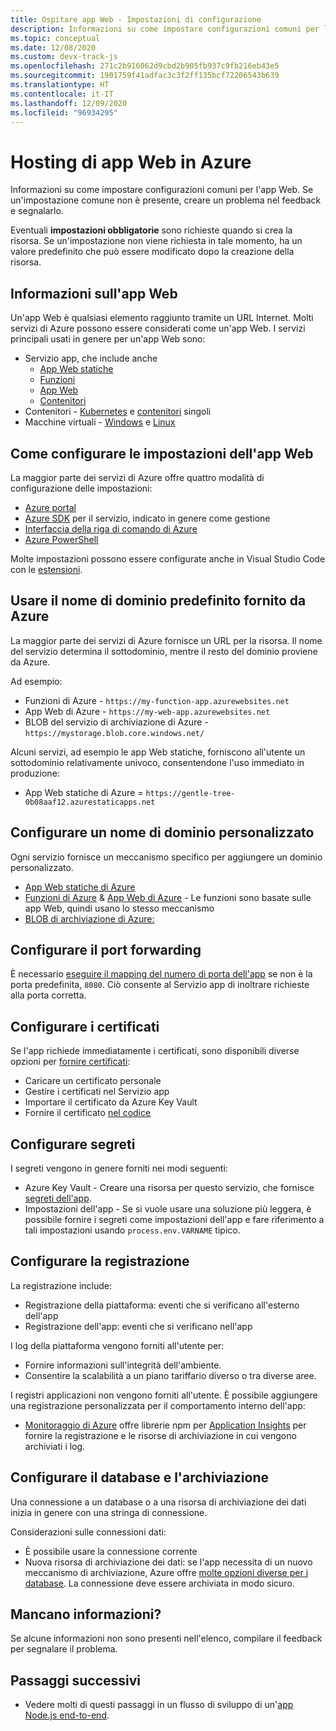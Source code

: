 ```yaml
---
title: Ospitare app Web - Impostazioni di configurazione
description: Informazioni su come impostare configurazioni comuni per l'app Web.
ms.topic: conceptual
ms.date: 12/08/2020
ms.custom: devx-track-js
ms.openlocfilehash: 271c2b916062d9cbd2b905fb937c9fb216eb43e5
ms.sourcegitcommit: 1901759f41adfac3c3f2ff135bcf72206543b639
ms.translationtype: HT
ms.contentlocale: it-IT
ms.lasthandoff: 12/09/2020
ms.locfileid: "96934295"
---
```

# <a name="hosting-web-apps-on-azure"></a>Hosting di app Web in Azure

Informazioni su come impostare configurazioni comuni per l'app Web. Se un'impostazione comune non è presente, creare un problema nel feedback e segnalarlo. 

Eventuali **impostazioni obbligatorie** sono richieste quando si crea la risorsa. Se un'impostazione non viene richiesta in tale momento, ha un valore predefinito che può essere modificato dopo la creazione della risorsa. 

## <a name="what-is-a-web-app"></a>Informazioni sull'app Web

Un'app Web è qualsiasi elemento raggiunto tramite un URL Internet. Molti servizi di Azure possono essere considerati come un'app Web. I servizi principali usati in genere per un'app Web sono:

* Servizio app, che include anche
    * [App Web statiche](/azure/static-web-apps/)
    * [Funzioni](/azure/azure-functions/)
    * [App Web](/azure/app-service/)
    * [Contenitori](/azure/app-service/configure-custom-container?pivots=container-linux)
* Contenitori - [Kubernetes](/azure/aks/) e [contenitori](/azure/container-instances/) singoli
* Macchine virtuali - [Windows](/azure/virtual-machines/windows) e [Linux](/azure/virtual-machines/linux)

## <a name="how-to-configure-web-app-settings"></a>Come configurare le impostazioni dell'app Web

La maggior parte dei servizi di Azure offre quattro modalità di configurazione delle impostazioni:

* [Azure portal](https://portal.azure.com)
* [Azure SDK](https://github.com/Azure/azure-sdk) per il servizio, indicato in genere come gestione
* [Interfaccia della riga di comando di Azure](/cli/azure/)
* [Azure PowerShell](/powershell/azure/)

Molte impostazioni possono essere configurate anche in Visual Studio Code con le [estensioni](https://marketplace.visualstudio.com/items?itemName=ms-azuretools.vscode-azureappservice). 

## <a name="use-default-domain-name-provided-by-azure"></a>Usare il nome di dominio predefinito fornito da Azure

La maggior parte dei servizi di Azure fornisce un URL per la risorsa. Il nome del servizio determina il sottodominio, mentre il resto del dominio proviene da Azure. 

Ad esempio:

* Funzioni di Azure - `https://my-function-app.azurewebsites.net`
* App Web di Azure - `https://my-web-app.azurewebsites.net`
* BLOB del servizio di archiviazione di Azure - `https://mystorage.blob.core.windows.net/`

Alcuni servizi, ad esempio le app Web statiche, forniscono all'utente un sottodominio relativamente univoco, consentendone l'uso immediato in produzione:

* App Web statiche di Azure = `https://gentle-tree-0b08aaf12.azurestaticapps.net`

## <a name="configure-custom-domain-name"></a>Configurare un nome di dominio personalizzato 

Ogni servizio fornisce un meccanismo specifico per aggiungere un dominio personalizzato. 

* [App Web statiche di Azure](/azure/static-web-apps/custom-domain)
* [Funzioni di Azure](/azure/app-service/app-service-web-tutorial-custom-domain) & [App Web di Azure](/azure/app-service/app-service-web-tutorial-custom-domain) - Le funzioni sono basate sulle app Web, quindi usano lo stesso meccanismo
* [BLOB di archiviazione di Azure:](/azure/storage/blobs/storage-custom-domain-name?tabs=azure-portal)

## <a name="configure-port-forwarding"></a>Configurare il port forwarding

È necessario [eseguire il mapping del numero di porta dell'app](/azure/app-service/configure-language-nodejs?pivots=platform-windows#get-port-number) se non è la porta predefinita, `8080`. Ciò consente al Servizio app di inoltrare richieste alla porta corretta. 

## <a name="configure-certificates"></a>Configurare i certificati

Se l'app richiede immediatamente i certificati, sono disponibili diverse opzioni per [fornire certificati](/azure/app-service/configure-ssl-certificate#import-an-app-service-certificate):

* Caricare un certificato personale
* Gestire i certificati nel Servizio app
* Importare il certificato da Azure Key Vault
* Fornire il certificato [nel codice](/azure/app-service/configure-ssl-certificate-in-code)

## <a name="configure-secrets"></a>Configurare segreti

I segreti vengono in genere forniti nei modi seguenti:

* Azure Key Vault - Creare una risorsa per questo servizio, che fornisce [segreti dell'app](/azure/app-service/app-service-key-vault-references). 
* Impostazioni dell'app - Se si vuole usare una soluzione più leggera, è possibile fornire i segreti come impostazioni dell'app e fare riferimento a tali impostazioni usando `process.env.VARNAME` tipico. 

## <a name="configure-logging"></a>Configurare la registrazione

La registrazione include:

* Registrazione della piattaforma: eventi che si verificano all'esterno dell'app
* Registrazione dell'app: eventi che si verificano nell'app

I log della piattaforma vengono forniti all'utente per:
* Fornire informazioni sull'integrità dell'ambiente.
* Consentire la scalabilità a un piano tariffario diverso o tra diverse aree. 

I registri applicazioni non vengono forniti all'utente. È possibile aggiungere una registrazione personalizzata per il comportamento interno dell'app:
* [Monitoraggio di Azure](/azure/azure-monitor/overview) offre librerie npm per [Application Insights](/azure/azure-monitor/app/app-insights-overview) per fornire la registrazione e le risorse di archiviazione in cui vengono archiviati i log. 

## <a name="configure-database-and-storage"></a>Configurare il database e l'archiviazione

Una connessione a un database o a una risorsa di archiviazione dei dati inizia in genere con una stringa di connessione. 

Considerazioni sulle connessioni dati:
* È possibile usare la connessione corrente
* Nuova risorsa di archiviazione dei dati: se l'app necessita di un nuovo meccanismo di archiviazione, Azure offre [molte opzioni diverse per i database](integrate-database.md). La connessione deve essere archiviata in modo sicuro. 

## <a name="missing-something"></a>Mancano informazioni? 

Se alcune informazioni non sono presenti nell'elenco, compilare il feedback per segnalare il problema. 

## <a name="next-steps"></a>Passaggi successivi

* Vedere molti di questi passaggi in un flusso di sviluppo di un'[app Node.js end-to-end](/azure/developer/javascript/how-to/develop-nodejs-on-azure). 
